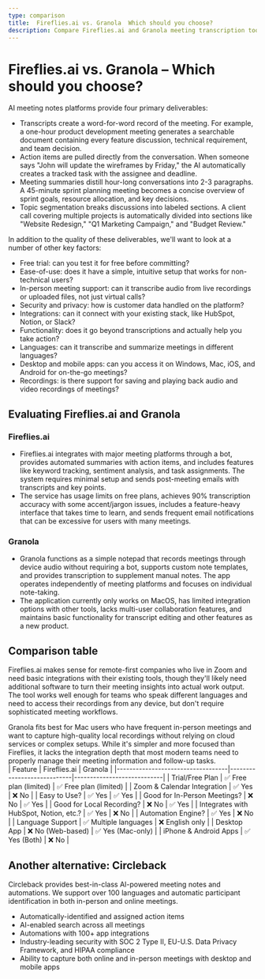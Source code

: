 ```yaml
---
type: comparison
title:  Fireflies.ai vs. Granola  Which should you choose?
description: Compare Fireflies.ai and Granola meeting transcription tools, explore their key features, and discover Circleback as an alternative solution for your needs.
---
```


# Fireflies.ai vs. Granola – Which should you choose?  
AI meeting notes platforms provide four primary deliverables:  
  
* Transcripts create a word-for-word record of the meeting. For example, a one-hour product development meeting generates a searchable document containing every feature discussion, technical requirement, and team decision.  
* Action items are pulled directly from the conversation. When someone says "John will update the wireframes by Friday," the AI automatically creates a tracked task with the assignee and deadline.  
* Meeting summaries distill hour-long conversations into 2-3 paragraphs. A 45-minute sprint planning meeting becomes a concise overview of sprint goals, resource allocation, and key decisions.  
* Topic segmentation breaks discussions into labeled sections. A client call covering multiple projects is automatically divided into sections like "Website Redesign," "Q1 Marketing Campaign," and "Budget Review."  
  
In addition to the quality of these deliverables, we'll want to look at a number of other key factors:  
  
* Free trial: can you test it for free before committing?  
* Ease-of-use: does it have a simple, intuitive setup that works for non-technical users?  
* In-person meeting support: can it transcribe audio from live recordings or uploaded files, not just virtual calls?  
* Security and privacy: how is customer data handled on the platform?  
* Integrations: can it connect with your existing stack, like HubSpot, Notion, or Slack?  
* Functionality: does it go beyond transcriptions and actually help you take action?  
* Languages: can it transcribe and summarize meetings in different languages?  
* Desktop and mobile apps: can you access it on Windows, Mac, iOS, and Android for on-the-go meetings?  
* Recordings: is there support for saving and playing back audio and video recordings of meetings?    
## Evaluating Fireflies.ai and Granola  
### Fireflies.ai
* Fireflies.ai integrates with major meeting platforms through a bot, provides automated summaries with action items, and includes features like keyword tracking, sentiment analysis, and task assignments. The system requires minimal setup and sends post-meeting emails with transcripts and key points.
* The service has usage limits on free plans, achieves 90% transcription accuracy with some accent/jargon issues, includes a feature-heavy interface that takes time to learn, and sends frequent email notifications that can be excessive for users with many meetings.

### Granola
* Granola functions as a simple notepad that records meetings through device audio without requiring a bot, supports custom note templates, and provides transcription to supplement manual notes. The app operates independently of meeting platforms and focuses on individual note-taking.
* The application currently only works on MacOS, has limited integration options with other tools, lacks multi-user collaboration features, and maintains basic functionality for transcript editing and other features as a new product.  
## Comparison table    
Fireflies.ai makes sense for remote-first companies who live in Zoom and need basic integrations with their existing tools, though they'll likely need additional software to turn their meeting insights into actual work output. The tool works well enough for teams who speak different languages and need to access their recordings from any device, but don't require sophisticated meeting workflows.

Granola fits best for Mac users who have frequent in-person meetings and want to capture high-quality local recordings without relying on cloud services or complex setups. While it's simpler and more focused than Fireflies, it lacks the integration depth that most modern teams need to properly manage their meeting information and follow-up tasks.  
| Feature                           | Fireflies.ai               | Granola                    |
|-----------------------------------|----------------------------|----------------------------|
| Trial/Free Plan                   | ✅ Free plan (limited)      | ✅ Free plan (limited)      |
| Zoom & Calendar Integration       | ✅ Yes                     | ❌ No                      |
| Easy to Use?                      | ✅ Yes                     | ✅ Yes                     |
| Good for In-Person Meetings?      | ❌ No                      | ✅ Yes                     |
| Good for Local Recording?         | ❌ No                      | ✅ Yes                     |
| Integrates with HubSpot, Notion, etc.? | ✅ Yes               | ❌ No                      |
| Automation Engine?                | ✅ Yes                     | ❌ No                      |
| Language Support                  | ✅ Multiple languages      | ❌ English only            |
| Desktop App                       | ❌ No (Web-based)          | ✅ Yes (Mac-only)          |
| iPhone & Android Apps             | ✅ Yes (Both)              | ❌ No                      |  
## Another alternative: Circleback  
Circleback provides best-in-class AI-powered meeting notes and automations. We support over 100 languages and automatic participant identification in both in-person and online meetings.  
  
* Automatically-identified and assigned action items  
* AI-enabled search across all meetings  
* Automations with 100+ app integrations  
* Industry-leading security with SOC 2 Type II, EU-U.S. Data Privacy Framework, and HIPAA compliance  
* Ability to capture both online and in-person meetings with desktop and mobile apps  